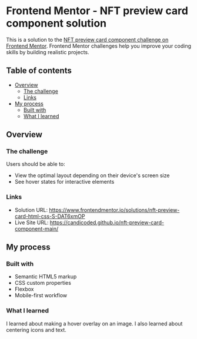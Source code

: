 # Frontend Mentor - NFT preview card component solution

This is a solution to the [NFT preview card component challenge on Frontend Mentor](https://www.frontendmentor.io/challenges/nft-preview-card-component-SbdUL_w0U). Frontend Mentor challenges help you improve your coding skills by building realistic projects. 

## Table of contents

- [Overview](#overview)
  - [The challenge](#the-challenge)
  - [Links](#links)
- [My process](#my-process)
  - [Built with](#built-with)
  - [What I learned](#what-i-learned)

## Overview

### The challenge

Users should be able to:

- View the optimal layout depending on their device's screen size
- See hover states for interactive elements

### Links

- Solution URL: https://www.frontendmentor.io/solutions/nft-preview-card-html-css-S-DAT6xmOP
- Live Site URL: https://candicoded.github.io/nft-preview-card-component-main/

## My process
### Built with

- Semantic HTML5 markup
- CSS custom properties
- Flexbox
- Mobile-first workflow

### What I learned
I learned about making a hover overlay on an image. I also learned about centering icons and text.
